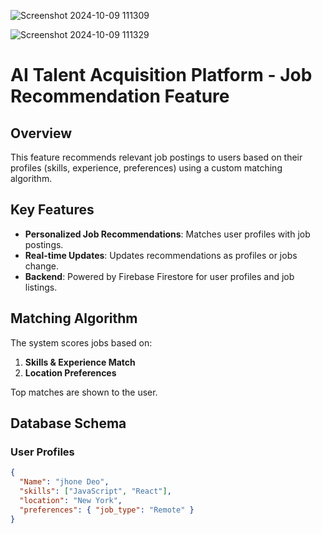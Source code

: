 

![Screenshot 2024-10-09 111309](https://github.com/user-attachments/assets/09e1fe75-6709-455f-b3e3-f8cdcafcfc05)

![Screenshot 2024-10-09 111329](https://github.com/user-attachments/assets/85a3dce6-ff9d-4616-9155-06905a4eeec1)



# AI Talent Acquisition Platform - Job Recommendation Feature

## Overview
This feature recommends relevant job postings to users based on their profiles (skills, experience, preferences) using a custom matching algorithm.

## Key Features
- **Personalized Job Recommendations**: Matches user profiles with job postings.
- **Real-time Updates**: Updates recommendations as profiles or jobs change.
- **Backend**: Powered by Firebase Firestore for user profiles and job listings.

## Matching Algorithm
The system scores jobs based on:
1. **Skills & Experience Match**
2. **Location Preferences**

Top matches are shown to the user.

## Database Schema
### User Profiles
```json
{
  "Name": "jhone Deo",
  "skills": ["JavaScript", "React"],
  "location": "New York",
  "preferences": { "job_type": "Remote" }
}


